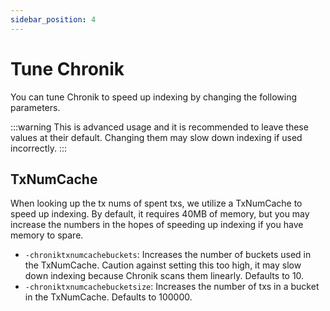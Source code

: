 ```yaml
---
sidebar_position: 4
---
```


# Tune Chronik

You can tune Chronik to speed up indexing by changing the following parameters.

:::warning
This is advanced usage and it is recommended to leave these values at their default.
Changing them may slow down indexing if used incorrectly.
:::

## TxNumCache

When looking up the tx nums of spent txs, we utilize a TxNumCache to speed up indexing. By default, it requires 40MB of memory, but you may increase the numbers in the hopes of speeding up indexing if you have memory to spare.

-   `-chroniktxnumcachebuckets`: Increases the number of buckets used in the TxNumCache. Caution against setting this too high, it may slow down indexing because Chronik scans them linearly. Defaults to 10.
-   `-chroniktxnumcachebucketsize`: Increases the number of txs in a bucket in the TxNumCache. Defaults to 100000.
